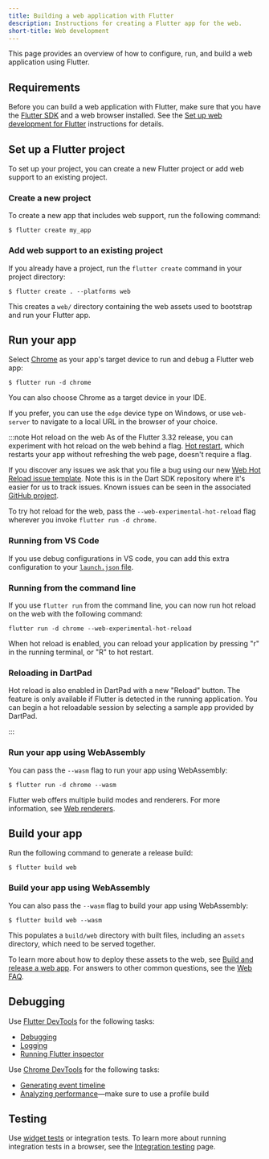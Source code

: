```yaml
---
title: Building a web application with Flutter
description: Instructions for creating a Flutter app for the web.
short-title: Web development
---
```


This page provides an overview of how to configure, run, and build a web
application using Flutter.

## Requirements

Before you can build a web application with Flutter,
make sure that you have the [Flutter SDK][] and a web browser installed.
See the [Set up web development for Flutter][Setup-web] instructions
for details.

## Set up a Flutter project

To set up your project, you can create a
new Flutter project or add web support
to an existing project.

### Create a new project

To create a new app that includes web support, run the following command:

```console
$ flutter create my_app 
```

### Add web support to an existing project

If you already have a project,
run the `flutter create` command in your project directory:

```console
$ flutter create . --platforms web
```

This creates a `web/` directory containing the web assets used to bootstrap
and run your Flutter app. 

## Run your app

Select [Chrome][] as your app's target device to run and debug
a Flutter web app:

```console
$ flutter run -d chrome
```

You can also choose Chrome as a target device in your IDE.

If you prefer, you can use the `edge` device type on Windows,
or use `web-server` to
navigate to a local URL in the browser of your choice.

<a id="hot-reload-web" aria-hidden="true" ></a>

:::note Hot reload on the web
As of the Flutter 3.32 release, you can experiment
with hot reload on the web behind a flag.
[Hot restart][], which restarts your app
without refreshing the web page,
doesn't require a flag.

If you discover any issues we ask that you file a bug
using our new [Web Hot Reload issue template][].
Note this is in the Dart SDK repository where it's easier
for us to track issues. Known issues can be seen in the
associated [GitHub project][]. 

To try hot reload for the web, pass the `--web-experimental-hot-reload` flag
wherever you invoke `flutter run -d chrome`.

### Running from VS Code

If you use debug configurations in VS code,
you can add this extra configuration to your
[`launch.json` file][].

### Running from the command line

If you use `flutter run` from the command line,
you can now run hot reload on the web with the
following command:

```console
flutter run -d chrome --web-experimental-hot-reload
```

When hot reload is enabled,
you can reload your application by pressing "r"
in the running terminal, or "R" to hot restart.

### Reloading in DartPad

Hot reload is also enabled in DartPad with a new "Reload" button.
The feature is only available if Flutter is detected
in the running application. You can begin a hot reloadable
session by selecting a sample app provided by DartPad.

:::

[Hot restart]: /tools/hot-reload
[How to switch channels]: /install/upgrade#switching-flutter-channels
[`launch.json` file]: https://code.visualstudio.com/docs/debugtest/debugging-configuration
[Web Hot Reload issue template]: {{site.github}}/dart-lang/sdk/issues/new?template=6_web_hot_reload.yml
[GitHub project]: {{site.github}}/orgs/dart-lang/projects/107/views/1

### Run your app using WebAssembly

You can pass the `--wasm` flag to run your app using WebAssembly:

```console
$ flutter run -d chrome --wasm
```

Flutter web offers multiple build modes and renderers.
For more information, see [Web renderers][].

## Build your app

Run the following command to generate a release build:

```console
$ flutter build web
```

### Build your app using WebAssembly
You can also pass the `--wasm` flag to build your app using WebAssembly:

```console
$ flutter build web --wasm
```

This populates a `build/web` directory
with built files, including an `assets` directory,
which need to be served together.

To learn more about how to deploy these assets to the web, see
[Build and release a web app][].
For answers to other common questions, see the [Web FAQ][].

## Debugging

Use [Flutter DevTools][] for the following tasks:

* [Debugging][]
* [Logging][]
* [Running Flutter inspector][]

Use [Chrome DevTools][] for the following tasks:

* [Generating event timeline][]
* [Analyzing performance][]&mdash;make sure to use a
  profile build

## Testing

Use [widget tests][Widget tests] or integration tests. To learn more about
running integration tests in a browser, see the [Integration testing][] page.

[Analyzing performance]: {{site.developers}}/web/tools/chrome-devtools/evaluate-performance
[Build and release a web app]: /deployment/web
[Chrome DevTools]: {{site.developers}}/web/tools/chrome-devtools
[Chrome]: https://www.google.com/chrome/
[Debugging]: /tools/devtools/debugger
[Flutter DevTools]: /tools/devtools
[Flutter SDK]: /get-started/install
[Generating event timeline]: {{site.developers}}/web/tools/chrome-devtools/evaluate-performance/performance-reference
[Integration testing]: /testing/integration-tests#test-in-a-web-browser
[Logging]: /tools/devtools/logging
[Running Flutter inspector]: /tools/devtools/inspector
[Setup-web]: {{site.url}}/platform-integration/web/setup
[Web FAQ]: /platform-integration/web/faq
[Web renderers]: /platform-integration/web/renderers
[Widget tests]: /testing/overview#widget-tests

